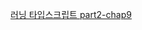 [러닝 타입스크립트 part2-chap9](<https://choigirang.github.io/typescript/01-TypeScript-%EB%9F%AC%EB%8B%9D%ED%83%80%EC%9E%85%EC%8A%A4%ED%81%AC%EB%A6%BD%ED%8A%B8(7)/>)
